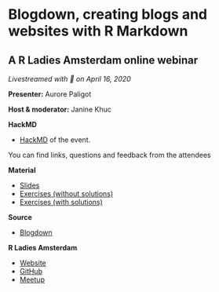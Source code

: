 # Blogdown, creating blogs and websites with R Markdown

## A R Ladies Amsterdam online webinar

*Livestreamed with :purple_heart: on April 16, 2020*

**Presenter:** Aurore Paligot

**Host & moderator:** Janine Khuc 

**HackMD**
- [HackMD](https://hackmd.io/xhpDaEfHRJuOFJe8yNOiQw?both) of the event. 

You can find links, questions and feedback from the attendees

**Material**
- [Slides](https://github.com/aurorepaligot/rladiesamsterdam_blogdown_handout/blob/master/R-Ladies%20Amsterdam_16-04-2020_Blogdown_Aurore%20Paligot.pdf)
- [Exercises  (without solutions)](https://github.com/aurorepaligot/rladiesamsterdam_blogdown_handout/blob/master/rladiesamsterdam_blogdown_handout_INCOMPLETE.R)
- [Exercises (with solutions)](https://github.com/aurorepaligot/rladiesamsterdam_blogdown_handout/blob/master/rladiesamsterdam_blogdown_handout_COMPLETE.R)

**Source**
- [Blogdown](https://bookdown.org/yihui/blogdown/)

**R Ladies Amsterdam**
- [Website](https://rladiesamsterdam.org/)
- [GitHub](https://github.com/rladiesamsterdam)
- [Meetup](https://www.meetup.com/fr-FR/rladies-amsterdam/)
